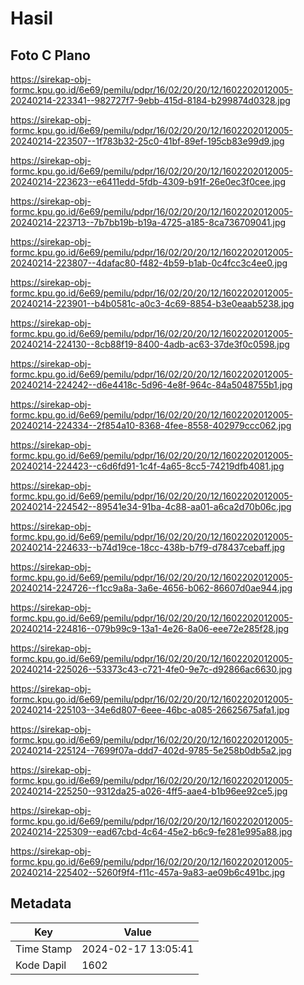 # Hasil

## Foto C Plano

https://sirekap-obj-formc.kpu.go.id/6e69/pemilu/pdpr/16/02/20/20/12/1602202012005-20240214-223341--982727f7-9ebb-415d-8184-b299874d0328.jpg

https://sirekap-obj-formc.kpu.go.id/6e69/pemilu/pdpr/16/02/20/20/12/1602202012005-20240214-223507--1f783b32-25c0-41bf-89ef-195cb83e99d9.jpg

https://sirekap-obj-formc.kpu.go.id/6e69/pemilu/pdpr/16/02/20/20/12/1602202012005-20240214-223623--e6411edd-5fdb-4309-b91f-26e0ec3f0cee.jpg

https://sirekap-obj-formc.kpu.go.id/6e69/pemilu/pdpr/16/02/20/20/12/1602202012005-20240214-223713--7b7bb19b-b19a-4725-a185-8ca736709041.jpg

https://sirekap-obj-formc.kpu.go.id/6e69/pemilu/pdpr/16/02/20/20/12/1602202012005-20240214-223807--4dafac80-f482-4b59-b1ab-0c4fcc3c4ee0.jpg

https://sirekap-obj-formc.kpu.go.id/6e69/pemilu/pdpr/16/02/20/20/12/1602202012005-20240214-223901--b4b0581c-a0c3-4c69-8854-b3e0eaab5238.jpg

https://sirekap-obj-formc.kpu.go.id/6e69/pemilu/pdpr/16/02/20/20/12/1602202012005-20240214-224130--8cb88f19-8400-4adb-ac63-37de3f0c0598.jpg

https://sirekap-obj-formc.kpu.go.id/6e69/pemilu/pdpr/16/02/20/20/12/1602202012005-20240214-224242--d6e4418c-5d96-4e8f-964c-84a5048755b1.jpg

https://sirekap-obj-formc.kpu.go.id/6e69/pemilu/pdpr/16/02/20/20/12/1602202012005-20240214-224334--2f854a10-8368-4fee-8558-402979ccc062.jpg

https://sirekap-obj-formc.kpu.go.id/6e69/pemilu/pdpr/16/02/20/20/12/1602202012005-20240214-224423--c6d6fd91-1c4f-4a65-8cc5-74219dfb4081.jpg

https://sirekap-obj-formc.kpu.go.id/6e69/pemilu/pdpr/16/02/20/20/12/1602202012005-20240214-224542--89541e34-91ba-4c88-aa01-a6ca2d70b06c.jpg

https://sirekap-obj-formc.kpu.go.id/6e69/pemilu/pdpr/16/02/20/20/12/1602202012005-20240214-224633--b74d19ce-18cc-438b-b7f9-d78437cebaff.jpg

https://sirekap-obj-formc.kpu.go.id/6e69/pemilu/pdpr/16/02/20/20/12/1602202012005-20240214-224726--f1cc9a8a-3a6e-4656-b062-86607d0ae944.jpg

https://sirekap-obj-formc.kpu.go.id/6e69/pemilu/pdpr/16/02/20/20/12/1602202012005-20240214-224816--079b99c9-13a1-4e26-8a06-eee72e285f28.jpg

https://sirekap-obj-formc.kpu.go.id/6e69/pemilu/pdpr/16/02/20/20/12/1602202012005-20240214-225026--53373c43-c721-4fe0-9e7c-d92866ac6630.jpg

https://sirekap-obj-formc.kpu.go.id/6e69/pemilu/pdpr/16/02/20/20/12/1602202012005-20240214-225103--34e6d807-6eee-46bc-a085-26625675afa1.jpg

https://sirekap-obj-formc.kpu.go.id/6e69/pemilu/pdpr/16/02/20/20/12/1602202012005-20240214-225124--7699f07a-ddd7-402d-9785-5e258b0db5a2.jpg

https://sirekap-obj-formc.kpu.go.id/6e69/pemilu/pdpr/16/02/20/20/12/1602202012005-20240214-225250--9312da25-a026-4ff5-aae4-b1b96ee92ce5.jpg

https://sirekap-obj-formc.kpu.go.id/6e69/pemilu/pdpr/16/02/20/20/12/1602202012005-20240214-225309--ead67cbd-4c64-45e2-b6c9-fe281e995a88.jpg

https://sirekap-obj-formc.kpu.go.id/6e69/pemilu/pdpr/16/02/20/20/12/1602202012005-20240214-225402--5260f9f4-f11c-457a-9a83-ae09b6c491bc.jpg


## Metadata

| Key        | Value               |
| ---------- | ------------------- |
| Time Stamp | 2024-02-17 13:05:41 |
| Kode Dapil | 1602                |



